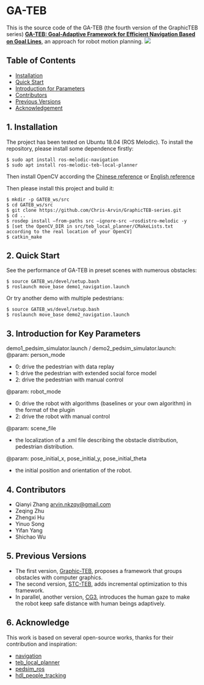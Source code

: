 # GA-TEB
This is the source code of the GA-TEB (the fourth version of the GraphicTEB series) [**GA-TEB: Goal-Adaptive Framework for Efficient Navigation Based on Goal Lines**](https://arxiv.org/abs/2409.10009), an approach for robot motion planning.
[![](https://github.com/user-attachments/assets/5943bc15-ec92-4a07-8aaa-a8c866e9eb6e)](https://www.youtube.com/watch?v=1K7Klxig8CU)



## Table of Contents
* [Installation](#1-Installation)
* [Quick Start](#2-Quick-Start)
* [Introduction for Parameters](#3-Introduction-for-Key-Parameters)
* [Contributors](#4-Contributors)
* [Previous Versions](#5-Previous-Versions)
* [Acknowledgement](#6-Acknowledge)


## 1. Installation
The project has been tested on Ubuntu 18.04 (ROS Melodic). To install the repository, please install some dependence firstly: 
```
$ sudo apt install ros-melodic-navigation
$ sudo apt install ros-melodic-teb-local-planner
```
Then install OpenCV according the [Chinese reference](https://blog.csdn.net/KIK9973/article/details/118830187) or [English reference](https://docs.opencv.org/4.x/d7/d9f/tutorial_linux_install.html)

Then please install this project and build it: 
```
$ mkdir -p GATEB_ws/src
$ cd GATEB_ws/src
$ git clone https://github.com/Chris-Arvin/GraphicTEB-series.git
$ cd ..
$ rosdep install –from-paths src –ignore-src –rosdistro-melodic -y
$ [set the OpenCV_DIR in src/teb_local_planner/CMakeLists.txt according to the real location of your OpenCV]
$ catkin_make
```


## 2. Quick Start
See the performance of GA-TEB in preset scenes with numerous obstacles: 
```
$ source GATEB_ws/devel/setup.bash
$ roslaunch move_base demo1_navigation.launch
```
Or try another demo with multiple pedestrians: 
```
$ source GATEB_ws/devel/setup.bash
$ roslaunch move_base demo2_navigation.launch
```


## 3. Introduction for Key Parameters

demo1_pedsim_simulator.launch / demo2_pedsim_simulator.launch: 
@param: person_mode
* 0: drive the pedestrian with data replay
* 1: drive the pedestrian with extended social force model
* 2: drive the pedestrian with manual control

@param: robot_mode
* 0: drive the robot with algorithms (baselines or your own algorithm) in the format of the plugin
* 2: drive the robot with manual control

@param: scene_file
* the localization of a .xml file describing the obstacle distribution, pedestrian distribution. 

@param: pose_initial_x, pose_initial_y, pose_initial_theta
* the initial position and orientation of the robot.


## 4. Contributors
* Qianyi Zhang  arvin.nkzqy@gmail.com
* Zeqing Zhu
* Zhengxi Hu
* Yinuo Song
* Yifan Yang
* Shichao Wu


## 5. Previous Versions
* The first version, <a href="https://ieeexplore.ieee.org/document/10210322">Graphic-TEB</a>, proposes a framework that groups obstacles with computer graphics.
* The second version, <a href="https://github.com/Chris-Arvin/STC-TEB">STC-TEB</a>, adds incremental optimization to this framework.
* In parallel, another version, <a href="https://ieeexplore.ieee.org/document/10161222">CG3</a>, introduces the human gaze to make the robot keep safe distance with human beings adaptively. 


## 6. Acknowledge
This work is based on several open-source works, thanks for their contribution and inspiration: 
* [navigation](https://github.com/ros-planning/navigation)
* [teb_local_planner](https://github.com/rst-tu-dortmund/teb_local_planner)
* [pedsim_ros](https://github.com/srl-freiburg/pedsim_ros)
* [hdl_people_tracking](https://github.com/koide3/hdl_people_tracking)

